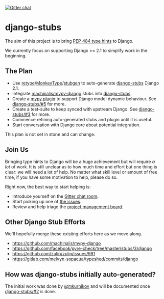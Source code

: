 [![Gitter chat](https://badges.gitter.im/gitterHQ/gitter.png)](https://gitter.im/mypy-django/Lobby)

# django-stubs

The aim of this project is to bring [PEP 484 type hints] to Django.

We currently focus on supporting Django >= 2.1 to simplify work in the beginning.

[PEP 484 type hints]: https://www.python.org/dev/peps/pep-0484/

## The Plan

  * Use [retype]/[MonkeyType]/[stubgen] to auto-generate [django-stubs] Django 2.1.
  * Integrate [machinalis/mypy-django] stubs into [django-stubs].
  * Create a [mypy plugin] to support Django model dynamic behaviour. See [django-stubs/#5] for more.
  * Create a test-suite to keep synced with upstream Django. See [django-stubs/#3] for more.
  * Commence refining auto-generated stubs and plugin until it is useful.
  * Start conversation with Django core about potential integration.

This plan is not set in stone and can change.

[django-stubs]: https://github.com/TypedDjango/django-stubs
[retype]: https://github.com/ambv/retype
[MonkeyType]: https://github.com/Instagram/MonkeyType
[stubgen]: https://github.com/python/mypy/blob/master/mypy/stubgen.py
[machinalis/mypy-django]: https://github.com/machinalis/mypy-django
[django-stubs/#3]: https://github.com/TypedDjango/django-stubs/issues/3
[mypy plugin]: https://github.com/python/mypy/tree/master/mypy/plugins
[django-stubs/#5]: https://github.com/TypedDjango/django-stubs/issues/5

## Join Us

Bringing type hints to Django will be a huge achievement but will require *a
lot* of work. It is still unclear as to how much time and effort but one thing
is clear: we will need a lot of help. No matter what skill level or amount of
free time, if you have some motivation to help, please do so.

Right now, the best way to start helping is:

  * Introduce yourself on the [Gitter chat room].
  * Start picking up one of [the issues].
  * Review and help triage the [project management board].

[Gitter chat room]: https://gitter.im/mypy-django/Lobby
[the issues]: https://github.com/TypedDjango/django-stubs/issues
[project management board]: https://github.com/orgs/TypedDjango/projects/1

## Other Django Stub Efforts

We'll hopefully merge these existing efforts here as we move along.

  * https://github.com/machinalis/mypy-django
  * https://github.com/facebook/pyre-check/tree/master/stubs/3/django
  * https://github.com/zulip/zulip/issues/991
  * https://gitlab.com/melvyn-sopacua/typeshed/commits/django

## How was django-stubs initially auto-generated?

The initial work was done by [@mkurnikov] and will be documented once [django-stubs/#2] is done.

[@mkurnikov]: https://github.com/mkurnikov
[django-stubs/#2]: https://github.com/TypedDjango/django-stubs/issues/2

